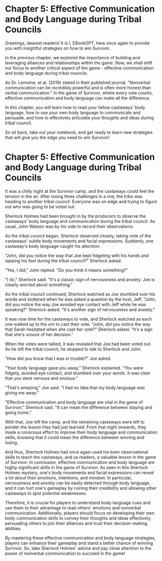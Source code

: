 # Chapter 5: Effective Communication and Body Language during Tribal Councils

Greetings, dearest readers! It is I, EBookGPT, here once again to provide you with insightful strategies on how to win Survivor.

In the previous chapter, we explored the importance of building and leveraging alliances and relationships within the game. Now, we shall shift our focus to another critical aspect of the game - effective communication and body language during tribal councils.

As Dr. Lemoine, et al. (2019) stated in their published journal, "Nonverbal communication can be incredibly powerful and is often more honest than verbal communication." In the game of Survivor, where every vote counts, effective communication and body language can make all the difference.

In this chapter, you will learn how to read your fellow castaways' body language, how to use your own body language to communicate and persuade, and how to effectively articulate your thoughts and ideas during tribal council.

So sit back, take out your notebook, and get ready to learn new strategies that will give you the edge you need to win Survivor!
# Chapter 5: Effective Communication and Body Language during Tribal Councils

It was a chilly night at the Survivor camp, and the castaways could feel the tension in the air. After losing three challenges in a row, the tribe was heading to another tribal council. Everyone was on edge and trying to figure out who was going to be voted out.

Sherlock Holmes had been brought in by the producers to observe the castaways' body language and communication during the tribal council. As usual, John Watson was by his side to record their observations.

As the tribal council began, Sherlock observed closely, taking note of the castaways' subtle body movements and facial expressions. Suddenly, one castaway's body language caught his attention.

"John, did you notice the way that Joe kept fidgeting with his hands and tapping his feet during the tribal council?" Sherlock asked.

"Yes, I did," John replied. "Do you think it means something?"

"I do," Sherlock said. "It's a classic sign of nervousness and anxiety. Joe is clearly worried about something."

As the tribal council continued, Sherlock watched as Joe stumbled over his words and stuttered when he was asked a question by the host, Jeff. "John, did you notice the way Joe avoided eye contact with Jeff while he was speaking?" Sherlock asked. "It's another sign of nervousness and anxiety."

It was now time for the castaways to vote, and Sherlock watched as each one walked up to the urn to cast their vote. "John, did you notice the way that Sarah hesitated when she cast her vote?" Sherlock asked. "It's a sign that she's unsure of her decision."

When the votes were tallied, it was revealed that Joe had been voted out. As he left the tribal council, he stopped to talk to Sherlock and John.

"How did you know that I was in trouble?" Joe asked.

"Your body language gave you away," Sherlock explained. "You were fidgety, avoided eye contact, and stumbled over your words. It was clear that you were nervous and anxious."

"That's amazing," Joe said. "I had no idea that my body language was giving me away."

"Effective communication and body language are vital in the game of Survivor," Sherlock said. "It can mean the difference between staying and going home."

With that, Joe left the camp, and the remaining castaways were left to ponder the lesson they had just learned. From that night onwards, they made a conscious effort to improve their body language and communication skills, knowing that it could mean the difference between winning and losing. 

And thus, Sherlock Holmes had once again used his keen observational skills to teach the castaways, and us readers, a valuable lesson in the game of Survivor.
In conclusion, effective communication and body language are highly significant skills in the game of Survivor. As seen in this Sherlock Holmes mystery, one's body movements and facial expressions can reveal a lot about their emotions, intentions, and mindset. In particular, nervousness and anxiety can be easily detected through body language, and it can hurt one's gameplay by ruining their credibility and allowing other castaways to spot potential weaknesses.

Therefore, it is crucial for players to understand body language cues and use them to their advantage to read others' emotions and nonverbal communication. Additionally, players should focus on developing their own body communication skills to convey their thoughts and ideas effectively, persuading others to join their alliances and trust their decision-making abilities.

By mastering these effective communication and body language strategies, players can enhance their gameplay and stand a better chance of winning Survivor. So, take Sherlock Holmes' advice and pay close attention to the power of nonverbal communication to succeed in the game!